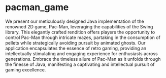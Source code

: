 # pacman_game

We present our meticulously designed Java implementation of the renowned 2D game, Pac-Man, leveraging the capabilities of the Swing library. This elegantly crafted rendition offers players the opportunity to control Pac-Man through intricate mazes, partaking in the consumption of pellets while strategically avoiding pursuit by animated ghosts. Our application encapsulates the essence of retro gaming, providing an intellectually stimulating and engaging experience for enthusiasts across generations. Embrace the timeless allure of Pac-Man as it unfolds through the finesse of Java, manifesting a captivating and intellectual pursuit of gaming excellence.
